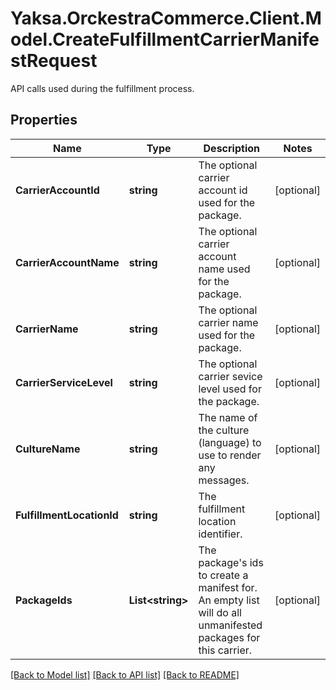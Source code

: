 # Yaksa.OrckestraCommerce.Client.Model.CreateFulfillmentCarrierManifestRequest
API calls used during the fulfillment process.

## Properties

Name | Type | Description | Notes
------------ | ------------- | ------------- | -------------
**CarrierAccountId** | **string** | The optional carrier account id used for the package. | [optional] 
**CarrierAccountName** | **string** | The optional carrier account name used for the package. | [optional] 
**CarrierName** | **string** | The optional carrier name used for the package. | [optional] 
**CarrierServiceLevel** | **string** | The optional carrier sevice level used for the package. | [optional] 
**CultureName** | **string** | The name of the culture (language) to use to render any messages. | [optional] 
**FulfillmentLocationId** | **string** | The fulfillment location identifier. | [optional] 
**PackageIds** | **List&lt;string&gt;** | The package&#39;s ids to create a manifest for. An empty list will do all unmanifested packages for this carrier. | [optional] 

[[Back to Model list]](../README.md#documentation-for-models) [[Back to API list]](../README.md#documentation-for-api-endpoints) [[Back to README]](../README.md)

